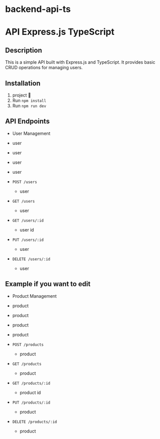 # backend-api-ts

# API  Express.js  TypeScript

## Description

This is a simple API built with Express.js and TypeScript. It provides basic CRUD operations for managing users.

## Installation

1. project 🚀
2. Run `npm install`
3. Run `npm run dev`

## API Endpoints

- User Management
- user
- user
- user
- user

- `POST /users`
  - user
- `GET /users`
  - user
- `GET /users/:id`
  - user    id
- `PUT /users/:id`
  - user
- `DELETE /users/:id`
  - user

## Example if you want to edit

- Product Management
- product
- product
- product
- product

- `POST /products`
  - product
- `GET /products`
  - product
- `GET /products/:id`
  - product    id
- `PUT /products/:id`
  - product
- `DELETE /products/:id`
  - product
